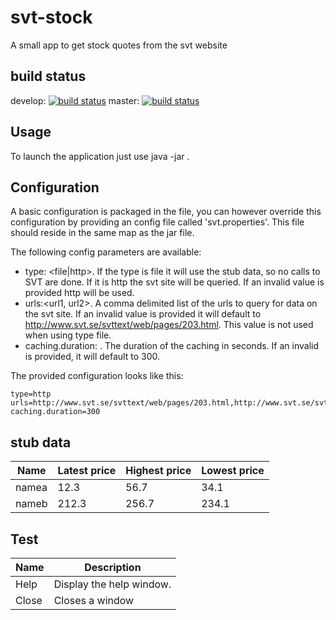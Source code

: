 # svt-stock
A small app to get stock quotes from the svt website

## build status
develop: [![build status](https://www.codeship.io/projects/6b53dc50-c1f3-0132-0dca-3632ec7395c8/status?branch=develop)](https://www.codeship.io/projects/73685)
master: [![build status](https://www.codeship.io/projects/6b53dc50-c1f3-0132-0dca-3632ec7395c8/status?branch=master)](https://www.codeship.io/projects/73685)

## Usage
To launch the application just use java -jar <jarfile>.

## Configuration
A basic configuration is packaged in the file, you can however override this configuration by providing an config file called 'svt.properties'. This file should reside in the same map as the jar file.

The following config parameters are available:

* type: <file|http>. If the type is file it will use the stub data, so no calls to SVT are done. If it is http the svt site will be queried. If an invalid value is provided http will be used.
* urls:<url1, url2>. A comma delimited list of the urls to query for data on the svt site. If an invalid value is provided it will default to http://www.svt.se/svttext/web/pages/203.html. This value is not used when using type file.
* caching.duration: <caching duration>. The duration of the caching in seconds. If an invalid is provided, it will default to 300.

The provided configuration looks like this:

	type=http
	urls=http://www.svt.se/svttext/web/pages/203.html,http://www.svt.se/svttext/web/pages/204.html
	caching.duration=300

## stub data
| Name 	| Latest price 	| Highest price | Lowest price 	|
|-------|---------------|---------------|---------------|
| namea | 12.3 			| 56.7 			| 34.1 			|
| nameb | 212.3 		| 256.7 		| 234.1 		|


## Test
| Name | Description          |
| ------------- | ----------- |
| Help      | Display the help window.|
| Close     | Closes a window     |
